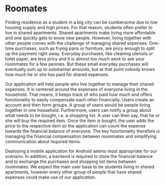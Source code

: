 # Roomates
Finding residence as a student in a big city can be cumbersome due to low housing supply and high prices. For that reason, students often prefer to live in shared apartments. Shared apartments make living more affordable and one quickly gets to know new people. However, living together with other people comes with the challenge of managing shared expenses. One-time purchases, such as frying pans or furniture, are pricy enough to split up the payment right away. Everyday purchases, like cleaning utensils or toilet paper, are less pricy and it is almost too much work to ask your roommates for a few pennies. But these small everyday purchases will eventually sum up to substantial amounts, but at that point nobody knows how much he or she has paid for shared expenses.

Our application will help people who live together to manage their shared expenses. It is centered around the expenses of everyone living in the household. That means, it keeps track of who paid how much and offers functionality to easily compensate each other financially. Users create an account and then form groups. A group of users would be people living together in one household. Furthermore, users can notify a group about what needs to be bought, i.e. a shopping list. A user can then say, that he or she will buy the required item. Once the item is bought, the user adds the price to the respective item so the application can count the expense towards the financial balance of everyone. The key functionality therefore is managing the financial compensation between roommates and simplifying communication about required items.

Deploying a mobile application for Android seems most appropriate for our scenario. In addition, a backend is required to store the financial balance and to exchange the purchases and shopping list items between roommates. We expect the main user base to be students living in shared apartments, however every other group of people that have shared expenses could make use of our application.

